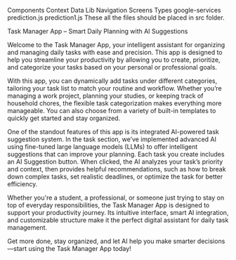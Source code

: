 Components
Context
Data
Lib
Navigation
Screens
Types
google-services
prediction.js
prediction1.js
These all the files should be placed in src folder. 










Task Manager App – Smart Daily Planning with AI Suggestions

Welcome to the Task Manager App, your intelligent assistant for organizing and managing daily tasks with ease and precision. This app is designed to help you streamline your productivity by allowing you to create, prioritize, and categorize your tasks based on your personal or professional goals.

With this app, you can dynamically add tasks under different categories, tailoring your task list to match your routine and workflow. Whether you’re managing a work project, planning your studies, or keeping track of household chores, the flexible task categorization makes everything more manageable. You can also choose from a variety of built-in templates to quickly get started and stay organized.

One of the standout features of this app is its integrated AI-powered task suggestion system. In the task section, we’ve implemented advanced AI using fine-tuned large language models (LLMs) to offer intelligent suggestions that can improve your planning. Each task you create includes an AI Suggestion button. When clicked, the AI analyzes your task’s priority and context, then provides helpful recommendations, such as how to break down complex tasks, set realistic deadlines, or optimize the task for better efficiency.

Whether you're a student, a professional, or someone just trying to stay on top of everyday responsibilities, the Task Manager App is designed to support your productivity journey. Its intuitive interface, smart AI integration, and customizable structure make it the perfect digital assistant for daily task management.

Get more done, stay organized, and let AI help you make smarter decisions—start using the Task Manager App today!
